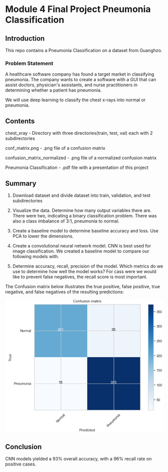 # Module 4 Final Project Pneumonia Classification



## Introduction

This repo contains a Pneumonia Classification on a dataset from Guanghzo.

### Problem Statement

A healthcare software company has found a target market in classifying pneumonia. The company wants to create a software with a GUI that can assist doctors, physician's assistants, and nurse practitioners in determining whether a patient has pneumonia.

We will use deep learning to classify the chest x-rays into normal or pneumonia.


## Contents

chest_xray                  - Directory with three directories(train, test, val) each with 2 subdirectories

conf_matrix.png             - .png file of a confusion matrix

confusion_matrix_normalized - .png file of a normalized confusion matrix

Pneumonia Classification    - .pdf file with a presentation of this project



## Summary

1. Download dataset and divide dataset into train, validation, and test subdirectories

2. Visualize the data. Determine how many output variables there are. There were two, indicating a binary classification problem. There was also a class imbalance of 3:1, pneumonia to normal. 

3. Create a baseline model to determine baseline accuracy and loss. Use PCA to lower the dimensions.

4. Create a convolutional neural network model. CNN is best used for image classification. We created a baseline model to compare our following models with.

5. Determine accuracy, recall, precision of the model. Which metrics do we use to determine how well the model works? For cass were we would like to prevent false negatives, the recall score is most important.

The Confusion matrix below illustrates the true positive, false positive, true negative, and false negatives of the resulting predictions:

![alttext](https://github.com/jefferyrosario/Module-4-Project/blob/master/conf_matrix.PNG)


## Conclusion 

CNN models yielded a 93% overall accuracy, with a 96% recall rate on positive cases. 